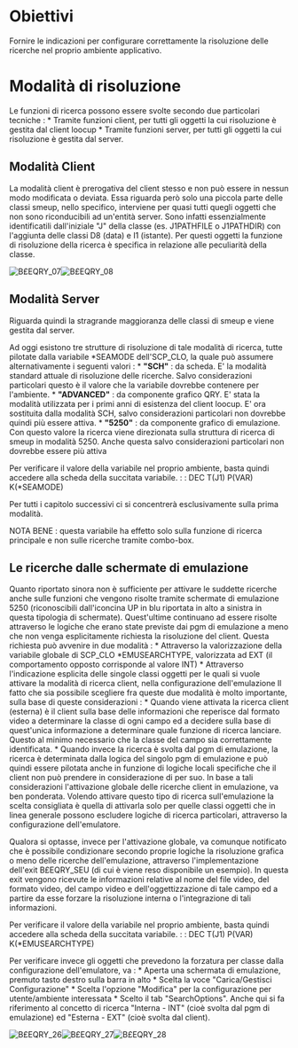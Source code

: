 # Obiettivi
Fornire le indicazioni per configurare correttamente la risoluzione delle ricerche nel proprio ambiente applicativo.

# Modalità di risoluzione
Le funzioni di ricerca possono essere svolte secondo due particolari tecniche : 
\* Tramite funzioni client, per tutti gli oggetti la cui risoluzione è gestita dal client loocup
\* Tramite funzioni server, per tutti gli oggetti la cui risoluzione è gestita dal server.

## Modalità Client
La modalità client è prerogativa del client stesso e non può essere in nessun modo modificata o deviata. Essa riguarda però solo una piccola parte delle classi smeup, nello specifico, interviene per quasi tutti quegli oggetti che non sono riconducibili ad un'entità server. Sono infatti essenzialmente identificatili dall'iniziale "J" della classe (es. J1PATHFILE o J1PATHDIR) con l'aggiunta delle classi D8 (data) e I1 (istante).
Per questi oggetti la funzione di risoluzione della ricerca è specifica in relazione alle peculiarità della classe.

![B£EQRY_07](http://localhost:3000/immagini/B£EQRY_A01/BXEQRY_07.png)![B£EQRY_08](http://localhost:3000/immagini/B£EQRY_A01/BXEQRY_08.png)
## Modalità Server
Riguarda quindi la stragrande maggioranza delle classi di smeup e viene gestita dal server.

Ad oggi esistono tre strutture di risoluzione di tale modalità di ricerca, tutte pilotate dalla variabile \*SEAMODE dell'SCP_CLO, la quale può assumere alternativamente i seguenti valori : 
\* **"SCH"** :  da scheda. E' la modalità standard attuale di risoluzione delle ricerche. Salvo considerazioni particolari questo è il valore che la variabile dovrebbe contenere per l'ambiente.
\* **"ADVANCED"** :  da componente grafico QRY. E' stata la modalità utilizzata per i primi anni di esistenza del client loocup. E' ora sostituita dalla modalità SCH, salvo considerazioni particolari non dovrebbe quindi più essere attiva.
\* **"5250"** :  da componente grafico di emulazione. Con questo valore la ricerca viene direzionata sulla struttura di ricerca di smeup in modalità 5250. Anche questa salvo considerazioni particolari non dovrebbe essere più attiva

Per verificare il valore della variabile nel proprio ambiente, basta quindi accedere alla scheda della succitata variabile.
 :  : DEC T(J1) P(VAR) K(\*SEAMODE)

Per tutti i capitolo successivi ci si concentrerà esclusivamente sulla prima modalità.

NOTA BENE :  questa variabile ha effetto solo sulla funzione di ricerca principale e non sulle ricerche tramite combo-box.

## Le ricerche dalle schermate di emulazione
Quanto riportato sinora non è sufficiente per attivare le suddette ricerche anche sulle funzioni che vengono risolte tramite schermate di emulazione 5250 (riconoscibili dall'iconcina UP in blu riportata in alto a sinistra in questa tipologia di schermate).  Quest'ultime continuano ad essere risolte attraverso le logiche che erano state previste dai pgm di emulazione a meno che non venga esplicitamente richiesta la risoluzione del client.
Questa richiesta può avvenire in due modalità : 
\* Attraverso la valorizzazione della variabile globale di SCP_CLO \*EMUSEARCHTYPE, valorizzata ad EXT (il comportamento opposto corrisponde al valore INT)
\* Attraverso l'indicazione esplicita delle singole classi oggetti per le quali si vuole attivare la modalità di ricerca client, nella configurazione dell'emulazione
Il fatto che sia possibile scegliere fra queste due modalità è molto importante, sulla base di queste considerazioni : 
\* Quando viene attivata la ricerca client (esterna) è il client sulla base delle informazioni che reperisce dal formato video a determinare la classe di ogni campo ed a decidere sulla base di quest'unica informazione a determinare quale funzione di ricerca lanciare. Questo al minimo necessario che la classe del campo sia correttamente identificata.
\* Quando invece la ricerca è svolta dal pgm di emulazione, la ricerca è determinata dalla logica del singolo pgm di emulazione e può quindi essere pilotata anche in funzione di logiche locali specifiche che il client non può prendere in considerazione di per suo.
In base a tali considerazioni l'attivazione globale delle ricerche client in emulazione, va ben ponderata. Volendo attivare questo tipo di ricerca sull'emulazione la scelta consigliata è quella di attivarla solo per quelle classi oggetti che in linea generale possono escludere logiche di ricerca particolari, attraverso la configurazione dell'emulatore.

Qualora si optasse, invece per l'attivazione globale, va comunque notificato che è possibile condizionare secondo proprie logiche la risoluzione grafica o meno delle ricerche dell'emulazione, attraverso l'implementazione dell'exit B£EQRY_SEU (di cui è viene reso disponibile un esempio). In questa exit vengono ricevute le informazioni relative al nome del file video, del formato video, del campo video e dell'oggettizzazione di tale campo ed a partire da esse forzare la risoluzione interna o l'integrazione di tali informazioni.

Per verificare il valore della variabile nel proprio ambiente, basta quindi accedere alla scheda della succitata variabile.
 :  : DEC T(J1) P(VAR) K(\*EMUSEARCHTYPE)

Per verificare invece gli oggetti che prevedono la forzatura per classe dalla configurazione dell'emulatore, va : 
\* Aperta una schermata di emulazione, premuto tasto destro sulla barra in alto
\* Scelta la voce "Carica/Gestisci Configurazione"
\* Scelta l'opzione "Modifica" per la configurazione per utente/ambiente interessata
\* Scelto il tab "SearchOptions". Anche qui si fa riferimento al concetto di ricerca "Interna - INT" (cioè svolta dal pgm di emulazione) ed "Esterna - EXT" (cioè svolta dal client).

![B£EQRY_26](http://localhost:3000/immagini/B£EQRY_A01/BXEQRY_26.png)![B£EQRY_27](http://localhost:3000/immagini/B£EQRY_A01/BXEQRY_27.png)![B£EQRY_28](http://localhost:3000/immagini/B£EQRY_A01/BXEQRY_28.png)





